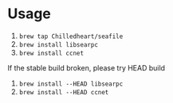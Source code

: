 Usage
===

1. ``brew tap Chilledheart/seafile``
1. ``brew install libsearpc``
1. ``brew install ccnet``

If the stable build broken, please try HEAD build

1. ``brew install --HEAD libsearpc``
1. ``brew install --HEAD ccnet``
